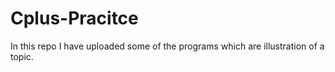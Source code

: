 # Cplus-Pracitce
In this repo I have uploaded some of the programs which are illustration of a topic.
